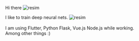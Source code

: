 
Hi there ![resim](https://user-images.githubusercontent.com/40759486/152173606-973d9a58-8104-44b9-b8c0-098aeee978a1.png)

I like to train deep neural nets. ![resim](https://github.githubassets.com/images/icons/emoji/unicode/1f916.png)   
<br> I am using Flutter, Python Flask, Vue.js Node.js while working.
<br> Among other things :)
